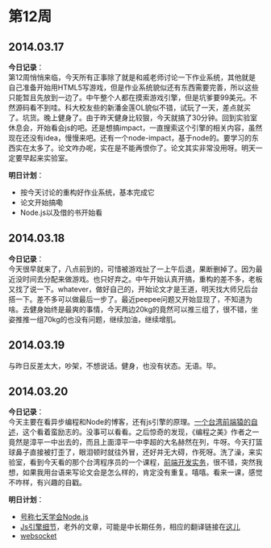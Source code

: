 第12周
======

## 2014.03.17

**今日记录**：  
第12周悄悄来临，今天所有正事除了就是和戚老师讨论一下作业系统，其他就是自己准备开始用HTML5写游戏，但是作业系统貌似还有东西需要完善，所以这些只能暂且先放到一边了。中午整个人都在摸索游戏引擎，但是坑爹要99美元。不然源码看不到哇。科大校友些的新潘金莲OL貌似不错，试玩了一天，差点就买了。坑货。晚上健身了。由于昨天健身比较狠，今天就搞了30分钟。回到实验室休息会，开始看会js的吧。还是想搞impact，一直搜索这个引擎的相关内容，虽然现在还没有idea，慢慢来吧。还有一个node-impact，基于node的。要学习的东西实在太多了。论文咋办呢，实在是不能再恨你了。论文其实非常没用呀。明天一定要早起来实验室。

**明日计划**：  
- 按今天讨论的重构好作业系统，基本完成它
- 论文开始搞嘞
- Node.js以及借的书开始看

## 2014.03.18

**今日记录**：  
今天很早就来了，八点前到的，可惜被游戏扯了一上午后退，果断删掉了。因为最近没时间去分配来做游戏。也只好弃之。中午开始认真开搞，重构的差不多，老板又找了说一下。whatever，做好自己的，开始论文才是王道，明天找大师兄后台搭一下。差不多可以做最后一步了。最近peepee问题又开始显现了，不知道为啥。去健身始终是最爽的事情，今天两边20kg的竟然可以推三组了，很不错，坐姿推推一组70kg的也没有问题，继续加油，继续增肌。

## 2014.03.19

与昨日反差太大，吵架，不想说话。健身，也没有状态。无语。毕。

## 2014.03.20

**今日记录**：  
今天主要在看异步编程和Node的博客，还有js引擎的原理。[一个台湾前端猿的自述](https://speakerdeck.com/josephj/f2e-evolution)，这个看着蛮励志的。没事可以看看。之后惊奇的发现，《编程之美》作者之一竟然是漳平一中出去的，而且上面漳平一中李超的大名赫然在列，牛呀。今天打篮球鼻子直接被打歪了，眼泪顿时就往外冒，还好并无大碍，作死呀。洗了澡，来实验室，看到今天看的那个台湾程序员的一个课程，[前端开发实务](http://f2eclass.com/)，很不错，突然我想，如果我用台语来写论文会是怎么样的，肯定没有重复。嘻嘻。看来一课，感觉不咋样，有兴趣的自戳。

**明日计划**：  
- [号称七天学会Node.js](http://itfan.github.io/7-days-nodejs/)
- [Js引擎细节](http://dmitrysoshnikov.com/)，老外的文章，可能是中长期任务，相应的翻译链接在[这儿](http://zh.blog.goddyzhao.me/JavaScript-Internal)
- [websocket](http://blog.fens.me/nodejs-socketio-chat/)
